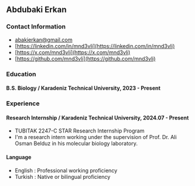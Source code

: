 ## Abdubaki Erkan

### Contact Information

- [abakierkan@gmail.com](abakierkan@gmail.com)
- [https://linkedin.com/in/mnd3vli](https://linkedin.com/in/mnd3vli)
- [https://x.com/mnd3vli](https://x.com/mnd3vli)
- [https://github.com/mnd3vli](https://github.com/mnd3vli)

### Education

#### B.S. Biology / Karadeniz Technical University, 2023 - Present

### Experience

#### Research Internship / Karadeniz Technical University, 2024.07 - Present
    
- TUBITAK 2247-C STAR Research Internship Program
- I'm a research intern working under the supervision of Prof. Dr. Ali Osman Belduz in his molecular biology laboratory.
    
#### Language 

- English : Professional working proficiency
- Turkish : Native or bilingual proficiency